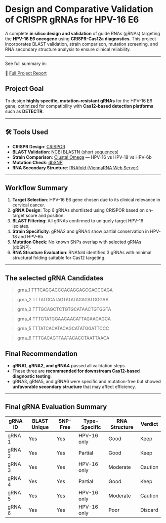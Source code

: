 #  Design and Comparative Validation of CRISPR gRNAs for HPV-16 E6

A complete **in silico design and validation** of guide RNAs (gRNAs) targeting the **HPV-16 E6 oncogene** using **CRISPR-Cas12a diagnostics**. This project incorporates BLAST validation, strain comparison, mutation screening, and RNA secondary structure analysis to ensure clinical reliability.

---
See full summary in:

📄 [Full Project Report](https://github.com/AbhishiktaPradhan-code/Design-and-Comparative-Validation-of-CRISPR-gRNAs-for-HPV-16-E6/blob/main/HPV16_CRISPR_Cas12_Diagnostic_Design_Report.pdf)



##  Project Goal

To design **highly specific, mutation-resistant gRNAs** for the HPV-16 E6 gene, optimized for compatibility with **Cas12-based detection platforms** such as **DETECTR**.

---

## 🛠 Tools Used

- **CRISPR Design**: [CRISPOR](https://crispor.gi.ucsc.edu/)
- **BLAST Validation**: [NCBI BLASTN (short sequences)](https://blast.ncbi.nlm.nih.gov/Blast.cgi)
- **Strain Comparison**: [Clustal Omega](https://www.ebi.ac.uk/Tools/msa/clustalo/) — HPV-16 vs HPV-18 vs HPV-6b
- **Mutation Check**: [dbSNP](https://www.ncbi.nlm.nih.gov/snp/)
- **RNA Secondary Structure**: [RNAfold (ViennaRNA Web Server)](http://rna.tbi.univie.ac.at/cgi-bin/RNAWebSuite/RNAfold.cgi)

---

##  Workflow Summary

1. **Target Selection**: HPV-16 E6 gene chosen due to its clinical relevance in cervical cancer.
2. **gRNA Design**: Top 6 gRNAs shortlisted using CRISPOR based on on-target score and position.
3. **BLAST Filtering**: All gRNAs confirmed to uniquely target HPV-16 isolates.
4. **Strain Specificity**: gRNA2 and gRNA4 show partial conservation in HPV-18 and HPV-6b.
5. **Mutation Check**: No known SNPs overlap with selected gRNAs (dbSNP).
6. **RNA Structure Evaluation**: RNAfold identified 3 gRNAs with minimal structural folding suitable for Cas12 targeting.

---
##  The selected gRNA Candidates 

>grna_1 TTTCAGGACCCACAGGAGCGACCCAGA
     
>grna_2 TTTATGCATAGTATATAGAGATGGGAA    

>grna_3 TTTGCAGCTCTGTGCATAACTGTGGTA    

>grna_4 TTTGTATGGAACAACATTAGAACAGCA

>grna_5 TTTATCACATACAGCATATGGATTCCC

>grna_6 TTTGACAGTTAATACACCTAATTAACA

##  Final Recommendation

- **gRNA1, gRNA2, and gRNA4** passed all validation steps.
- These three are **recommended for downstream Cas12-based diagnostic testing**.
- gRNA3, gRNA5, and gRNA6 were specific and mutation-free but showed **unfavorable secondary structure** that may affect efficiency.

---

##  Final gRNA Evaluation Summary

| gRNA ID | BLAST Unique | SNP-Free | Type-Specific | RNA Structure | Verdict             |
|---------|---------------|-----------|----------------|----------------|---------------------|
| gRNA 1  | Yes           | Yes       | HPV-16 only    | Good           | Keep                |
| gRNA 2  | Yes           | Yes       | Partial        | Good           | Keep                |
| gRNA 3  | Yes           | Yes       | HPV-16 only    | Moderate       | Caution             |
| gRNA 4  | Yes           | Yes       | Partial        | Good           | Keep                |
| gRNA 5  | Yes           | Yes       | HPV-16 only    | Moderate       | Caution             |
| gRNA 6  | Yes           | Yes       | HPV-16 only    | Poor           | Discard             |




